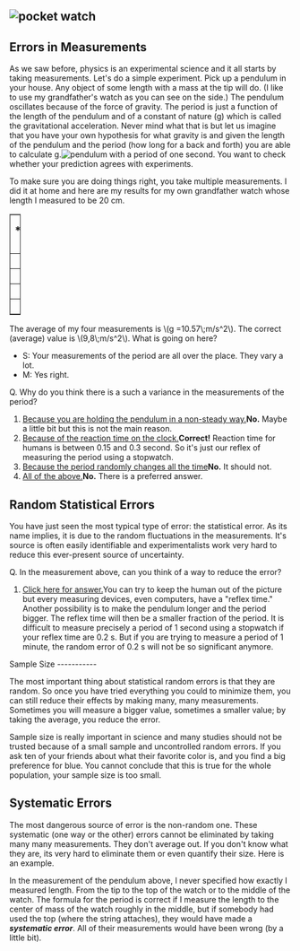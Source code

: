 ![pocket watch](https://online.science.psu.edu/sites/default/files/phys010/W4spacetime/MontreGousset001.jpg)
------------------------------------------------------------------------------------------------------------

Errors in Measurements
----------------------

As we saw before, physics is an experimental science and it all starts by taking measurements. Let's do a simple experiment. Pick up a pendulum in your house. Any object of some length with a mass at the tip will do. (I like to use my grandfather's watch as you can see on the side.) The pendulum oscillates because of the force of gravity. The period is just a function of the length of the pendulum and of a constant of nature \(g\) which is called the gravitational acceleration. Never mind what that is but let us imagine that you have your own hypothesis for what gravity is and given the length of the pendulum and the period (how long for a back and forth) you are able to calculate g.![pendulum with a period of one second. ](https://online.science.psu.edu/sites/default/files/phys010/W4spacetime/Pendulum2secondclock.gif) You want to check whether your prediction agrees with experiments.

To make sure you are doing things right, you take multiple measurements. I did it at home and here are my results for my own grandfather watch whose length I measured to be 20 cm.

<table border="1" cellpadding="0" cellspacing="0" style="width: 20px;"><thead><tr><th scope="col" style="width: 300px; text-align: center;">**Period (s)**

</th><th scope="col" style="width: 300px; text-align: center;">**Length (m)**

</th><th scope="col" style="width: 300px; text-align: center;">**Gravitational constant "g" (m/\(s^2\))**

</th></tr></thead><tbody><tr><td style="width: 300px; text-align: center;">0\.95

</td><td style="width: 300px; text-align: center;">0\.2

</td><td style="width: 300px; text-align: center;">8\.75

</td></tr><tr><td style="width: 300px; text-align: center;">1\.05

</td><td style="width: 300px; text-align: center;">0\.2

</td><td style="width: 300px; text-align: center;">7\.16

</td></tr><tr><td style="width: 300px; text-align: center;">0\.75

</td><td style="width: 300px; text-align: center;">0\.2

</td><td style="width: 300px; text-align: center;">14\.03

</td></tr><tr><td style="width: 300px; text-align: center;">0\.8

</td><td style="width: 300px; text-align: center;">0\.2

</td><td style="width: 300px; text-align: center;">12\.33

</td></tr></tbody></table>The average of my four measurements is \(g =10.57\;m/s^2\). The correct (average) value is \(9,8\;m/s^2\). What is going on here?

- S: Your measurements of the period are all over the place. They vary a lot.
- M: Yes right.

<div class="question">Q. Why do you think there is a such a variance in the measurements of the period?

1. [Because you are holding the pendulum in a non-steady way.](#)**No.** Maybe a little bit but this is not the main reason.
2. [Because of the reaction time on the clock.](#)**Correct!** Reaction time for humans is between 0.15 and 0.3 second. So it's just our reflex of measuring the period using a stopwatch.
3. [Because the period randomly changes all the time](#)**No.** It should not.
4. [All of the above.](#)**No.** There is a preferred answer.

</div>


Random Statistical Errors
-------------------------

You have just seen the most typical type of error: the statistical error. As its name implies, it is due to the random fluctuations in the measurements. It's source is often easily identifiable and experimentalists work very hard to reduce this ever-present source of uncertainty.

<div class="question">Q. In the measurement above, can you think of a way to reduce the error?

1. [Click here for answer.](#)You can try to keep the human out of the picture but every measuring devices, even computers, have a "reflex time." Another possibility is to make the pendulum longer and the period bigger. The reflex time will then be a smaller fraction of the period. It is difficult to measure precisely a period of 1 second using a stopwatch if your reflex time are 0.2 s. But if you are trying to measure a period of 1 minute, the random error of 0.2 s will not be so significant anymore.

</div>Sample Size
-----------

The most important thing about statistical random errors is that they are random. So once you have tried everything you could to minimize them, you can still reduce their effects by making many, many measurements. Sometimes you will measure a bigger value, sometimes a smaller value; by taking the average, you reduce the error.

Sample size is really important in science and many studies should not be trusted because of a small sample and uncontrolled random errors. If you ask ten of your friends about what their favorite color is, and you find a big preference for blue. You cannot conclude that this is true for the whole population, your sample size is too small.

Systematic Errors
-----------------

The most dangerous source of error is the non-random one. These systematic (one way or the other) errors cannot be eliminated by taking many many measurements. They don't average out. If you don't know what they are, its very hard to eliminate them or even quantify their size. Here is an example.

In the measurement of the pendulum above, I never specified how exactly I measured length. From the tip to the top of the watch or to the middle of the watch. The formula for the period is correct if I measure the length to the center of mass of the watch roughly in the middle, but if somebody had used the top (where the string attaches), they would have made a **_systematic error_**. All of their measurements would have been wrong (by a little bit).